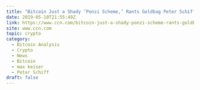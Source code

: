 ```yaml
---
title: "Bitcoin Just a Shady ‘Ponzi Scheme,’ Rants Goldbug Peter Schiff"
date: 2019-05-10T21:55:49Z
link: https://www.ccn.com/bitcoin-just-a-shady-ponzi-scheme-rants-goldbug-peter-schiff?utm_medium=RSS&utm_source=hune
site: www.ccn.com
topic: crypto
category:
  - Bitcoin Analysis
  - Crypto
  - News
  - Bitcoin
  - max keiser
  - Peter Schiff
draft: false
---
```

